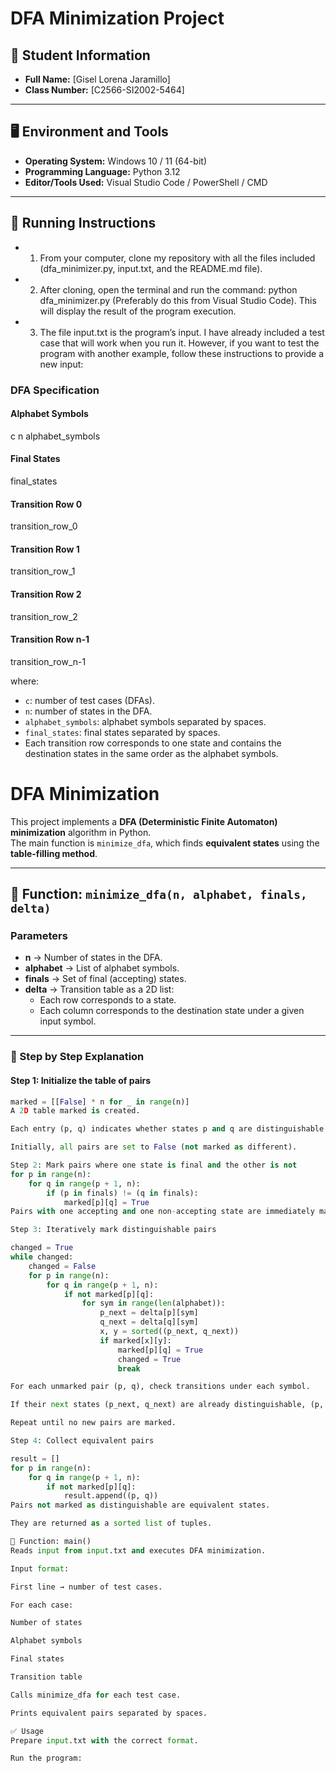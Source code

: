 # DFA Minimization Project

## 📌 Student Information
- **Full Name:** [Gisel Lorena Jaramillo]  
- **Class Number:** [C2566-SI2002-5464]  

---

## 🖥️ Environment and Tools
- **Operating System:** Windows 10 / 11 (64-bit)  
- **Programming Language:** Python 3.12  
- **Editor/Tools Used:** Visual Studio Code / PowerShell / CMD  

---

## 🚀 Running Instructions

 - 1. From your computer, clone my repository with all the files included (dfa_minimizer.py, input.txt, and the README.md file).

 - 2. After cloning, open the terminal and run the command:
python dfa_minimizer.py
(Preferably do this from Visual Studio Code). This will display the result of the program execution.

 - 3. The file input.txt is the program’s input. I have already included a test case that will work when you run it.
However, if you want to test the program with another example, follow these instructions to provide a new input:

### DFA Specification

#### Alphabet Symbols
c n alphabet_symbols

#### Final States
final_states

#### Transition Row 0
transition_row_0

#### Transition Row 1
transition_row_1

#### Transition Row 2
transition_row_2

#### Transition Row n-1
transition_row_n-1

where: 
- `c`: number of test cases (DFAs).  
- `n`: number of states in the DFA.  
- `alphabet_symbols`: alphabet symbols separated by spaces.  
- `final_states`: final states separated by spaces.  
- Each transition row corresponds to one state and contains the destination states in the same order as the alphabet symbols.

# DFA Minimization

This project implements a **DFA (Deterministic Finite Automaton) minimization** algorithm in Python.  
The main function is `minimize_dfa`, which finds **equivalent states** using the **table-filling method**.

---

## 📌 Function: `minimize_dfa(n, alphabet, finals, delta)`

### Parameters
- **n** → Number of states in the DFA.  
- **alphabet** → List of alphabet symbols.  
- **finals** → Set of final (accepting) states.  
- **delta** → Transition table as a 2D list:
  - Each row corresponds to a state.  
  - Each column corresponds to the destination state under a given input symbol.

---

### 🔎 Step by Step Explanation

#### Step 1: Initialize the table of pairs
```python
marked = [[False] * n for _ in range(n)]
A 2D table marked is created.

Each entry (p, q) indicates whether states p and q are distinguishable.

Initially, all pairs are set to False (not marked as different).

Step 2: Mark pairs where one state is final and the other is not
for p in range(n):
    for q in range(p + 1, n):
        if (p in finals) != (q in finals):
            marked[p][q] = True
Pairs with one accepting and one non-accepting state are immediately marked as distinguishable.

Step 3: Iteratively mark distinguishable pairs

changed = True
while changed:
    changed = False
    for p in range(n):
        for q in range(p + 1, n):
            if not marked[p][q]:
                for sym in range(len(alphabet)):
                    p_next = delta[p][sym]
                    q_next = delta[q][sym]
                    x, y = sorted((p_next, q_next))
                    if marked[x][y]:
                        marked[p][q] = True
                        changed = True
                        break

For each unmarked pair (p, q), check transitions under each symbol.

If their next states (p_next, q_next) are already distinguishable, (p, q) is marked as distinguishable.

Repeat until no new pairs are marked.

Step 4: Collect equivalent pairs

result = []
for p in range(n):
    for q in range(p + 1, n):
        if not marked[p][q]:
            result.append((p, q))
Pairs not marked as distinguishable are equivalent states.

They are returned as a sorted list of tuples.

📌 Function: main()
Reads input from input.txt and executes DFA minimization.

Input format:

First line → number of test cases.

For each case:

Number of states

Alphabet symbols

Final states

Transition table

Calls minimize_dfa for each test case.

Prints equivalent pairs separated by spaces.

✅ Usage
Prepare input.txt with the correct format.

Run the program:



